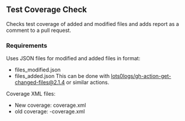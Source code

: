 ## Test Coverage Check
Checks test coverage of added and modified files and adds report as a comment to a pull request.

### Requirements
Uses JSON files for modified and added files in format:
- files_modified.json
- files_added.json
This can be done with [lots0logs/gh-action-get-changed-files@2.1.4](https://github.com/lots0logs/gh-action-get-changed-files) or similar actions.
    
Coverage XML files:
- New coverage: coverage.xml
- old coverage:  <branch>-coverage.xml
